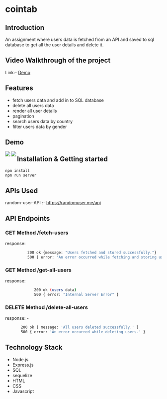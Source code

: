 # cointab

## Introduction
An assignment where users data is fetched from an API and saved to sql database to get all the user details and delete it.

## Video Walkthrough of the project
Link:- <a href="https://drive.google.com/file/d/1Tb11QrfaW9Zy1qR39lw-Wai2-8i1RUJG/view?usp=sharing">Demo<a>
## Features

- fetch users data and add in to SQL database
- delete all users data
- render all user details
- pagination
- search users data by country
- filter users data by gender

## Demo
<img align = "left" src="https://www.linkpicture.com/q/Screenshot-141_1.png">
<img  align = "left" src="https://www.linkpicture.com/q/Screenshot-142_2.png" >

## Installation & Getting started

```bash
npm install 
npm run server
```

## APIs Used
random-user-API :- https://randomuser.me/api

## API Endpoints

### GET Method /fetch-users
  response:
  ```bash
            200 ok {message: "Users fetched and stored successfully."}
            500 { error: 'An error occurred while fetching and storing users.' }
  ```
  
### GET Method /get-all-users
  response:
   ```bash
                200 ok (users data)
                500 { error: "Internal Server Error" }
   ```

  ### DELETE Method /delete-all-users
  response: -
   ```bash
          200 ok { message: 'All users deleted successfully.' }
          500 { error: 'An error occurred while deleting users.' }
   ```

## Technology Stack

- Node.js
- Express.js
- SQL
- sequelize
- HTML
- CSS
- Javascript
